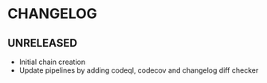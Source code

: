 # CHANGELOG

## UNRELEASED

- Initial chain creation
- Update pipelines by adding codeql, codecov and changelog diff checker